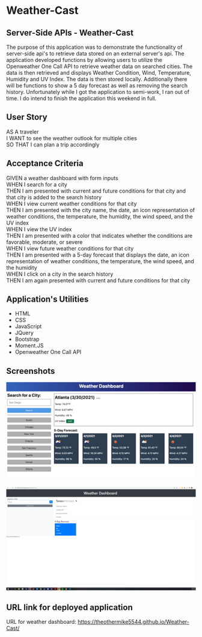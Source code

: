 # Weather-Cast

## Server-Side APIs - Weather-Cast
The purpose of this application was to demonstrate the functionality of server-side api's to retrieve data stored on an external server's api. The application developed functions by allowing users to utilize the Openweather One Call API to retrieve weather data on searched cities. The data is then retrieved and displays Weather Condition, Wind, Temperature, Humidity and UV Index. The data is then stored locally. Additionally there will be functions to show a 5 day forecast as well as removing the search history. Unfortunately while I got the application to semi-work, I ran out of time. I do intend to finish the application this weekend in full.

## User Story

AS A traveler   </br>
I WANT to see the weather outlook for multiple cities  </br>
SO THAT I can plan a trip accordingly  </br>

## Acceptance Criteria
GIVEN a weather dashboard with form inputs  </br>
WHEN I search for a city  </br>
THEN I am presented with current and future conditions for that city and that city is added to the search history  </br>
WHEN I view current weather conditions for that city  </br>
THEN I am presented with the city name, the date, an icon representation of weather conditions, the temperature, the humidity, the wind speed, and the UV index  </br>
WHEN I view the UV index  </br>
THEN I am presented with a color that indicates whether the conditions are favorable, moderate, or severe  </br>
WHEN I view future weather conditions for that city  </br>
THEN I am presented with a 5-day forecast that displays the date, an icon representation of weather conditions, the temperature, the wind speed, and the humidity  </br>
WHEN I click on a city in the search history  </br>
THEN I am again presented with current and future conditions for that city  </br>

## Application's Utilities
- HTML
- CSS
- JavaScript
- JQuery
- Bootstrap
- Moment.JS
- Openweather One Call API

## Screenshots
![This is a Demo of what Weather-Cast should look like provided by Boot Camp Spot](demo.png)

![This is a screenshot of the Weather-Cast deployed live on GitHub Pages Semi-Working in its current state!](Screenshot.png)

## URL link for deployed application
URL for weather dashboard: https://theothermike5544.github.io/Weather-Cast/